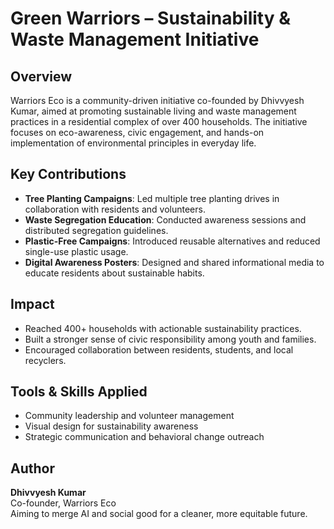 # Green Warriors – Sustainability & Waste Management Initiative

## Overview
Warriors Eco is a community-driven initiative co-founded by Dhivvyesh Kumar, aimed at promoting sustainable living and waste management practices in a residential complex of over 400 households. The initiative focuses on eco-awareness, civic engagement, and hands-on implementation of environmental principles in everyday life.

## Key Contributions
- **Tree Planting Campaigns**: Led multiple tree planting drives in collaboration with residents and volunteers.
- **Waste Segregation Education**: Conducted awareness sessions and distributed segregation guidelines.
- **Plastic-Free Campaigns**: Introduced reusable alternatives and reduced single-use plastic usage.
- **Digital Awareness Posters**: Designed and shared informational media to educate residents about sustainable habits.

## Impact
- Reached 400+ households with actionable sustainability practices.
- Built a stronger sense of civic responsibility among youth and families.
- Encouraged collaboration between residents, students, and local recyclers.

## Tools & Skills Applied
- Community leadership and volunteer management
- Visual design for sustainability awareness
- Strategic communication and behavioral change outreach

## Author
**Dhivvyesh Kumar**  
Co-founder, Warriors Eco  
Aiming to merge AI and social good for a cleaner, more equitable future.
